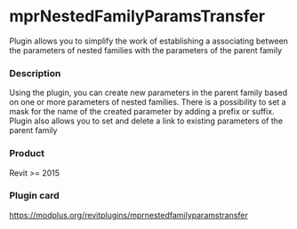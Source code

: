 # mprNestedFamilyParamsTransfer
Plugin allows you to simplify the work of establishing a associating between the parameters of nested families with the parameters of the parent family
### Description ###
Using the plugin, you can create new parameters in the parent family based on one or more parameters of nested families. There is a possibility to set a mask for the name of the created parameter by adding a prefix or suffix. Plugin also allows you to set and delete a link to existing parameters of the parent family
### Product ###
Revit >= 2015
### Plugin card ###
https://modplus.org/revitplugins/mprnestedfamilyparamstransfer
